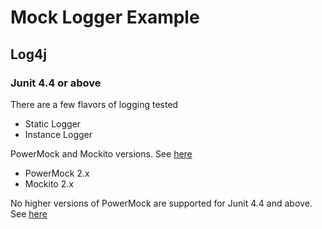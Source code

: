 # Mock Logger Example

## Log4j

### Junit 4.4 or above

There are a few flavors of logging tested

* Static Logger
* Instance Logger

PowerMock and Mockito versions.
See [here](https://github.com/powermock/powermock/wiki/Mockito#supported-versions)

* PowerMock 2.x
* Mockito 2.x

No higher versions of PowerMock are supported for Junit 4.4 and above.
See [here](https://github.com/powermock/powermock/wiki/Mockito-2-Maven#junit-44-or-above)

